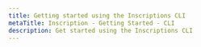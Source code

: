 ```yaml
---
title: Getting started using the Inscriptions CLI
metaTitle: Inscription - Getting Started - CLI
description: Get started using the Inscriptions CLI
---
```

